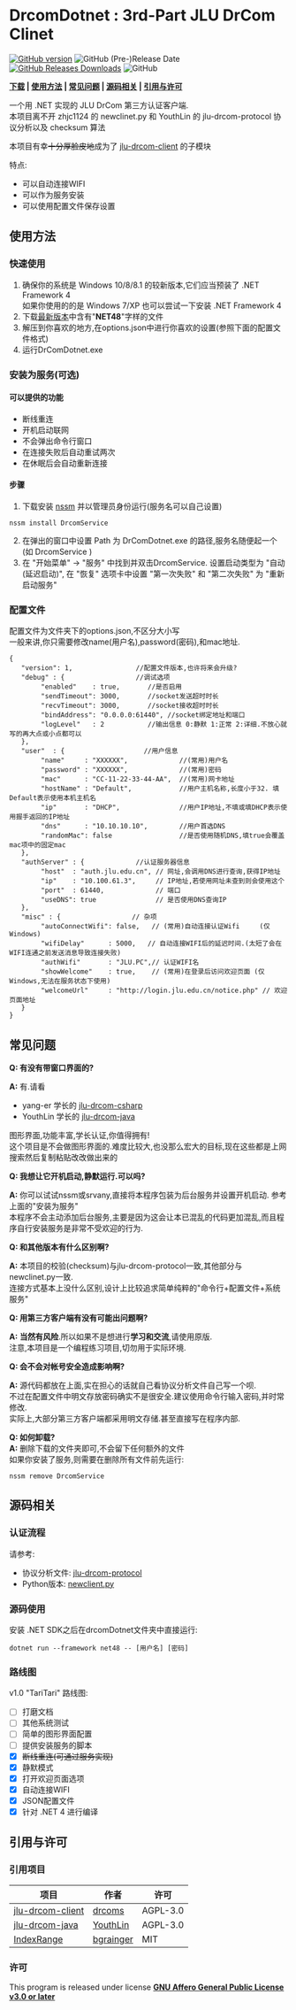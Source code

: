 # DrcomDotnet : 3rd-Part JLU DrCom Clinet

[![GitHub version](https://img.shields.io/github/v/release/leviolet/DrComDotnet?include_prereleases&style=flat-square)](https://github.com/leviolet/DrComDotnet/releases/)
![GitHub (Pre-)Release Date](https://img.shields.io/github/release-date-pre/leviolet/DrComDotnet?style=flat-square)
[![GitHub Releases Downloads](https://img.shields.io/github/downloads/leviolet/DrComDotnet/total?style=flat-square&color=blue)](https://github.com/leviolet/DrComDotnet/releases/latest)
![GitHub](https://img.shields.io/github/license/leviolet/DrComDotnet?color=blue&style=flat-square)

**[下载](https://github.com/leviolet/DrComDotnet/releases/latest) | [使用方法](#使用方法) | [常见问题](#常见问题) |  [源码相关](#源码相关) | [引用与许可](#引用与许可)**

一个用 .NET 实现的 JLU DrCom 第三方认证客户端.  
本项目离不开 zhjc1124 的 newclinet.py 和 YouthLin 的 jlu-drcom-protocol 协议分析以及 checksum 算法

本项目有幸~~十分厚脸皮地~~成为了 [jlu-drcom-client](https://github.com/drcoms/jlu-drcom-client) 的子模块

特点:

- 可以自动连接WIFI
- 可以作为服务安装
- 可以使用配置文件保存设置

## 使用方法

### 快速使用

1. 确保你的系统是 Windows 10/8/8.1 的较新版本,它们应当预装了 .NET Framework 4  
如果你使用的的是 Windows 7/XP 也可以尝试一下安装 .NET Framework 4
2. 下载[最新版本](https://github.com/leviolet/DrComDotnet/releases/latest)中含有"**NET48**"字样的文件
3. 解压到你喜欢的地方,在options.json中进行你喜欢的设置(参照下面的配置文件格式)
4. 运行DrComDotnet.exe

### 安装为服务(可选)

#### 可以提供的功能

- 断线重连
- 开机启动联网
- 不会弹出命令行窗口
- 在连接失败后自动重试两次
- 在休眠后会自动重新连接

#### 步骤

1. 下载安装 [nssm](https://nssm.cc/ci/nssm-2.24-101-g897c7ad.zip) 并以管理员身份运行(服务名可以自己设置)

```Shell
nssm install DrcomService
```

2. 在弹出的窗口中设置 Path 为 DrComDotnet.exe 的路径,服务名随便起一个(如 DrcomService )
3. 在 "开始菜单" -> "服务" 中找到并双击DrcomService. 设置启动类型为 "自动(延迟启动)", 在 "恢复" 选项卡中设置 "第一次失败" 和 "第二次失败" 为 "重新启动服务"

### 配置文件

配置文件为文件夹下的options.json,不区分大小写  
一般来讲,你只需要修改name(用户名),password(密码),和mac地址.  

```JSONC
{
   "version": 1,                //配置文件版本,也许将来会升级?
   "debug" : {                  //调试选项
        "enabled"    : true,       //是否启用
        "sendTimeout": 3000,       //socket发送超时时长
        "recvTimeout": 3000,       //socket接收超时时长
        "bindAddress": "0.0.0.0:61440", //socket绑定地址和端口
        "logLevel"   : 2           //输出信息 0:静默 1:正常 2:详细.不放心就写的再大点或小点都可以
   },
   "user"  : {                    //用户信息
        "name"     : "XXXXXX",             //(常用)用户名
        "password" : "XXXXXX",             //(常用)密码
        "mac"      : "CC-11-22-33-44-AA",  //(常用)网卡地址
        "hostName" : "Default",            //用户主机名称,长度小于32. 填Default表示使用本机主机名
        "ip"       : "DHCP",               //用户IP地址,不填或填DHCP表示使用握手返回的IP地址
        "dns"      : "10.10.10.10",        //用户首选DNS
        "randomMac": false                 //是否使用随机DNS,填true会覆盖mac项中的固定mac
   },
   "authServer" : {             //认证服务器信息
        "host"  : "auth.jlu.edu.cn", // 网址,会调用DNS进行查询,获得IP地址
        "ip"    : "10.100.61.3",     // IP地址,若使用网址未查到则会使用这个
        "port"  : 61440,             // 端口
        "useDNS": true               // 是否使用DNS查询IP
   },
   "misc" : {                  // 杂项
        "autoConnectWifi": false,   // (常用)自动连接认证Wifi     (仅Windows)
        "wifiDelay"      : 5000,   // 自动连接WIFI后的延迟时间.(太短了会在WIFI连通之前发送消息导致连接失败)
        "authWifi"       : "JLU.PC",// 认证WIFI名
        "showWelcome"    : true,    // (常用)在登录后访问欢迎页面 (仅Windows,无法在服务状态下使用)
        "welcomeUrl"     : "http://login.jlu.edu.cn/notice.php" // 欢迎页面地址
   }
}
```

## 常见问题

**Q: 有没有带窗口界面的?**

**A:** 有.请看

- yang-er 学长的 [jlu-drcom-csharp](https://github.com/yang-er/jlu-drcom-csharp)
- YouthLin 学长的 [jlu-drcom-java](https://github.com/YouthLin/jlu-drcom-java)

图形界面,功能丰富,学长认证,你值得拥有!  
这个项目是不会做图形界面的.难度比较大,也没那么宏大的目标,现在这些都是上网搜索然后复制粘贴改改做出来的

**Q: 我想让它开机启动,静默运行.可以吗?**

**A:** 你可以试试nssm或srvany,直接将本程序包装为后台服务并设置开机启动.  参考上面的"安装为服务"  
本程序不会主动添加后台服务,主要是因为这会让本已混乱的代码更加混乱,而且程序自行安装服务是非常不受欢迎的行为.  

**Q: 和其他版本有什么区别啊?**

**A:** 本项目的校验(checksum)与jlu-drcom-protocol一致,其他部分与newclinet.py一致.  
连接方式基本上没什么区别,设计上比较追求简单纯粹的"命令行+配置文件+系统服务"

**Q: 用第三方客户端有没有可能出问题啊?**

**A:** **当然有风险**.所以如果不是想进行**学习和交流**,请使用原版.  
注意,本项目是一个编程练习项目,切勿用于实际环境.

**Q: 会不会对帐号安全造成影响啊?**

**A:** 源代码都放在上面,实在担心的话就自己看协议分析文件自己写一个呗.  
不过在配置文件中明文存放密码确实不是很安全.建议使用命令行输入密码,并时常修改.  
实际上,大部分第三方客户端都采用明文存储.甚至直接写在程序内部.  

**Q: 如何卸载?**  
**A:** 删除下载的文件夹即可,不会留下任何额外的文件  
如果你安装了服务,则需要在删除所有文件前先运行:

```Shell
nssm remove DrcomService
```

## 源码相关

### 认证流程

请参考:

- 协议分析文件: [jlu-drcom-protocol](https://github.com/drcoms/jlu-drcom-client/blob/master/jlu-drcom-java/jlu-drcom-protocol.md)
- Python版本: [newclient.py](https://github.com/drcoms/jlu-drcom-client/blob/master/newclient.py)

### 源码使用

安装 .NET SDK之后在drcomDotnet文件夹中直接运行:

```Shell
dotnet run --framework net48 -- [用户名] [密码]
```

### 路线图

v1.0 "TariTari" 路线图:

- [ ] 打磨文档
- [ ] 其他系统测试
- [ ] 简单的图形界面配置
- [ ] 提供安装服务的脚本
- [x] ~~断线重连(可通过服务实现)~~
- [x] 静默模式
- [x] 打开欢迎页面选项
- [x] 自动连接WIFI
- [x] JSON配置文件
- [x] 针对 .NET 4 进行编译

## 引用与许可

### 引用项目

| 项目                                                                                    | 作者                                      | 许可     |
| --------------------------------------------------------------------------------------- | ----------------------------------------- | -------- |
| [jlu-drcom-client](https://github.com/drcoms/jlu-drcom-client)                          | [drcoms](https://github.com/drcoms/)      | AGPL-3.0 |
| [jlu-drcom-java](https://github.com/drcoms/jlu-drcom-client/tree/master/jlu-drcom-java) | [YouthLin](https://github.com/YouthLin)   | AGPL-3.0 |
| [IndexRange](https://github.com/bgrainger/IndexRange)                                   | [bgrainger](https://github.com/bgrainger) | MIT      |

### 许可

This program is released under license **[GNU Affero General Public License v3.0 or later](https://www.gnu.org/licenses/agpl-3.0.txt)**

